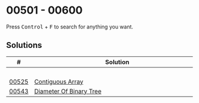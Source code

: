 # 00501 - 00600

Press <kbd>Control</kbd> + <kbd>F</kbd> to search for anything you want.

## Solutions
| # | Solution | Topic | Difficulty |
| --- | --- | --- | --- |
| | &emsp;&emsp;&emsp;&emsp;&emsp;&emsp;&emsp;&emsp;&emsp;&emsp;&emsp;&emsp;&emsp;&emsp;&emsp;&emsp;&emsp;&emsp;&emsp;&emsp;&emsp;&emsp;&emsp;&emsp;&emsp;&emsp;&emsp;&emsp; | &emsp;&emsp;&emsp;&emsp;&emsp;&emsp;&emsp;&emsp;&emsp;&emsp; | |  
| [00525](https://leetcode.com/problems/contiguous-array/) | [Contiguous Array](00525-contiguous-array.cpp) | `Prefix-Sum` | Medium |  
| [00543](https://leetcode.com/problems/diameter-of-binary-tree/) | [Diameter Of Binary Tree](00543-diameter-of-binary-tree.cpp) | `Tree` | Easy |  

